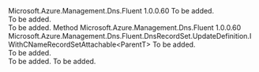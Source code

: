 <Type Name="IWithCNameRecordAlias&lt;ParentT&gt;" FullName="Microsoft.Azure.Management.Dns.Fluent.DnsRecordSet.UpdateDefinition.IWithCNameRecordAlias&lt;ParentT&gt;">
  <TypeSignature Language="C#" Value="public interface IWithCNameRecordAlias&lt;ParentT&gt;" />
  <TypeSignature Language="ILAsm" Value=".class public interface auto ansi abstract IWithCNameRecordAlias`1&lt;ParentT&gt;" />
  <TypeSignature Language="DocId" Value="T:Microsoft.Azure.Management.Dns.Fluent.DnsRecordSet.UpdateDefinition.IWithCNameRecordAlias`1" />
  <TypeSignature Language="VB.NET" Value="Public Interface IWithCNameRecordAlias(Of ParentT)" />
  <TypeSignature Language="F#" Value="type IWithCNameRecordAlias&lt;'ParentT&gt; = interface" />
  <AssemblyInfo>
    <AssemblyName>Microsoft.Azure.Management.Dns.Fluent</AssemblyName>
    <AssemblyVersion>1.0.0.60</AssemblyVersion>
  </AssemblyInfo>
  <TypeParameters>
    <TypeParameter Name="ParentT" />
  </TypeParameters>
  <Interfaces />
  <Docs>
    <typeparam name="ParentT">To be added.</typeparam>
    <summary>To be added.</summary>
    <remarks>To be added.</remarks>
  </Docs>
  <Members>
    <Member MemberName="WithAlias">
      <MemberSignature Language="C#" Value="public Microsoft.Azure.Management.Dns.Fluent.DnsRecordSet.UpdateDefinition.IWithCNameRecordSetAttachable&lt;ParentT&gt; WithAlias (string alias);" />
      <MemberSignature Language="ILAsm" Value=".method public hidebysig newslot virtual instance class Microsoft.Azure.Management.Dns.Fluent.DnsRecordSet.UpdateDefinition.IWithCNameRecordSetAttachable`1&lt;!ParentT&gt; WithAlias(string alias) cil managed" />
      <MemberSignature Language="DocId" Value="M:Microsoft.Azure.Management.Dns.Fluent.DnsRecordSet.UpdateDefinition.IWithCNameRecordAlias`1.WithAlias(System.String)" />
      <MemberSignature Language="VB.NET" Value="Public Function WithAlias (alias As String) As IWithCNameRecordSetAttachable(Of ParentT)" />
      <MemberSignature Language="F#" Value="abstract member WithAlias : string -&gt; Microsoft.Azure.Management.Dns.Fluent.DnsRecordSet.UpdateDefinition.IWithCNameRecordSetAttachable&lt;'ParentT&gt;" Usage="iWithCNameRecordAlias.WithAlias alias" />
      <MemberType>Method</MemberType>
      <AssemblyInfo>
        <AssemblyName>Microsoft.Azure.Management.Dns.Fluent</AssemblyName>
        <AssemblyVersion>1.0.0.60</AssemblyVersion>
      </AssemblyInfo>
      <ReturnValue>
        <ReturnType>Microsoft.Azure.Management.Dns.Fluent.DnsRecordSet.UpdateDefinition.IWithCNameRecordSetAttachable&lt;ParentT&gt;</ReturnType>
      </ReturnValue>
      <Parameters>
        <Parameter Name="alias" Type="System.String" />
      </Parameters>
      <Docs>
        <param name="alias">To be added.</param>
        <summary>To be added.</summary>
        <returns>To be added.</returns>
        <remarks>To be added.</remarks>
      </Docs>
    </Member>
  </Members>
</Type>